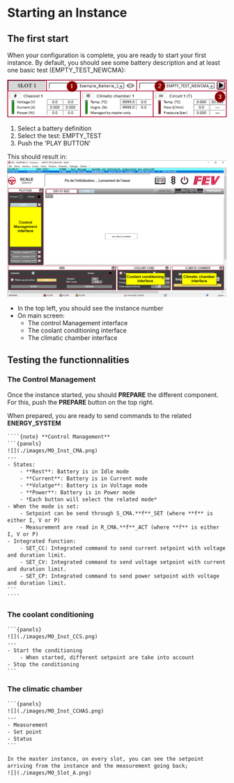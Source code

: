 # Starting an Instance

## The first start

When your configuration is complete, you are ready to start your first instance. By default, you should see some battery description and at least one basic test (EMPTY_TEST_NEWCMA):

![](./images/MO_Inst_First_start.png)

1. Select a battery definition
2. Select the test: EMPTY_TEST
3. Push the 'PLAY BUTTON'

This should result in:
![](./images/MO_Inst_Main_screen.png)

- In the top left, you should see the instance number
- On main screen:
    - The control Management interface
    - The coolant conditioning interface
    - The climatic chamber interface

## Testing the functionnalities

### The Control Management

Once the instance started, you should **PREPARE** the different component. For this, push the **PREPARE** button on the top right.

When prepared, you are ready to send commands to the related **ENERGY_SYSTEM**

`````{div} full-width
````{note} **Control Management** 
```{panels}
![](./images/MO_Inst_CMA.png)
---
- States:
    - **Rest**: Battery is in Idle mode
    - **Current**: Battery is in Current mode
    - **Volatge**: Battery is in Voltage mode
    - **Power**: Battery is in Power mode
    - *Each button will select the related mode*
- When the mode is set:
    - Setpoint can be send through S_CMA.**f**_SET (where **f** is either I, V or P)
    - Measurement are read in R_CMA.**f**_ACT (where **f** is either I, V or P)
- Integrated function:
    - SET_CC: Integrated command to send current setpoint with voltage and duration limit.
    - SET_CV: Integrated command to send voltage setpoint with current and duration limit.
    - SET_CP: Integrated command to send power setpoint with voltage and duration limit.
```
````
`````

### The coolant conditioning

````{note} **Coolant conditionning** 
```{panels}
![](./images/MO_Inst_CCS.png)
---
- Start the conditioning
    - When started, different setpoint are take into account
- Stop the conditioning
```
````

### The climatic chamber

````{note} **Climatic Chamber** 
```{panels}
![](./images/MO_Inst_CCHAS.png)
---
- Measurement
- Set point
- Status
```
````

```{important}
In the master instance, on every slot, you can see the setpoint arriving from the instance and the measurement going back;
![](./images/MO_Slot_A.png)
```
